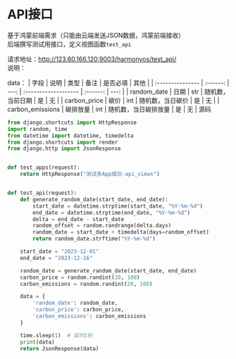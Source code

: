 # API接口

基于鸿蒙前端需求（只能由云端发送JSON数据，鸿蒙前端接收）  
后端撰写测试用接口，定义视图函数`test_api`

请求地址：http://123.60.166.120:9003/harmonyos/test_api/  
说明：
  
data：
| 字段             |   说明   | 类型 | 备注                 | 是否必填 | 其他 |
| :--------------- | :------: | ---: | :------------------- | :------: | ---: |
| random_date      |   日期   |  str | 随机数，当前日期     |    是    |   无 |
| carbon_price     |   碳价   |  int | 随机数，当日碳价     |    是    |   无 |
| carbon_emissions | 碳排放量 |  int | 随机数，当日碳排放量 |    是    |   无 |
源码
```python
from django.shortcuts import HttpResponse
import random, time
from datetime import datetime, timedelta
from django.shortcuts import render
from django.http import JsonResponse


def test_apps(request):
    return HttpResponse("测试多App成功-api_views")


def test_api(request):
    def generate_random_date(start_date, end_date):
        start_date = datetime.strptime(start_date, "%Y-%m-%d")
        end_date = datetime.strptime(end_date, "%Y-%m-%d")
        delta = end_date - start_date
        random_offset = random.randrange(delta.days)
        random_date = start_date + timedelta(days=random_offset)
        return random_date.strftime("%Y-%m-%d")

    start_date = "2023-12-01"
    end_date = "2023-12-16"

    random_date = generate_random_date(start_date, end_date)
    carbon_price = random.randint(20, 100)
    carbon_emissions = random.randint(20, 100)

    data = {
        'random_date': random_date,
        'carbon_price': carbon_price,
        'carbon_emissions': carbon_emissions
    }

    time.sleep(1)  # 延时1秒
    print(data)
    return JsonResponse(data)

```
